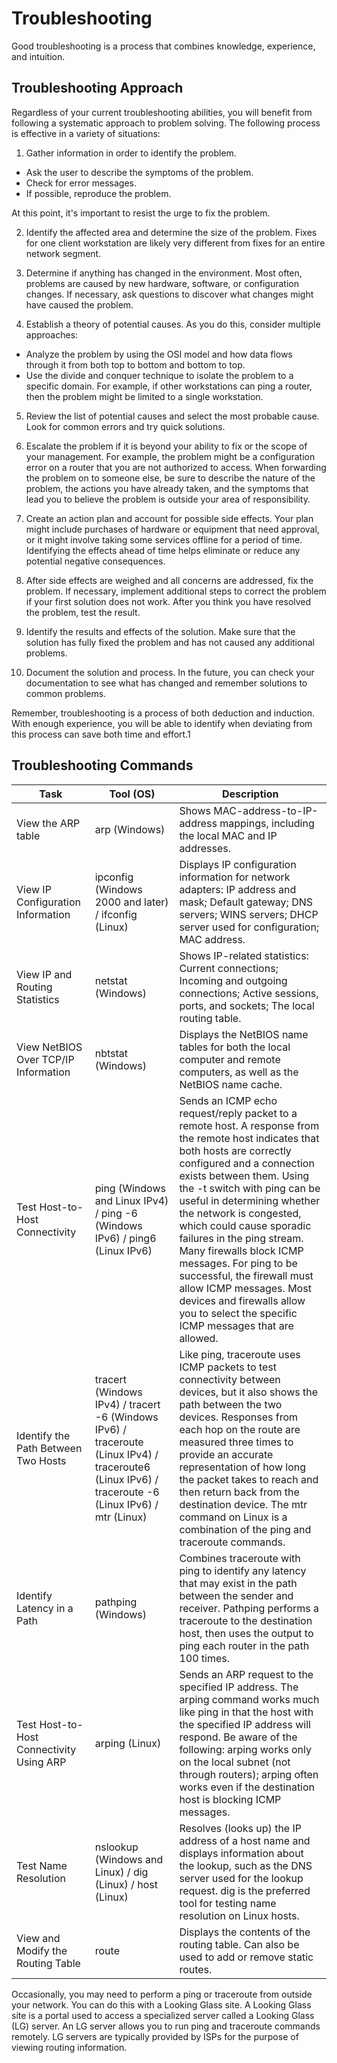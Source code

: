 # Troubleshooting

Good troubleshooting is a process that combines knowledge, experience, and intuition. 

## Troubleshooting Approach

Regardless of your current troubleshooting abilities, you will benefit from following a systematic approach to problem solving. The following process is effective in a variety of situations:

1. Gather information in order to identify the problem.
- Ask the user to describe the symptoms of the problem.
- Check for error messages.
- If possible, reproduce the problem.
  
At this point, it's important to resist the urge to fix the problem.

2. Identify the affected area and determine the size of the problem. Fixes for one client workstation are likely very different from fixes for an entire network segment.

3. Determine if anything has changed in the environment. Most often, problems are caused by new hardware, software, or configuration changes. If necessary, ask questions to discover what changes might have caused the problem.

4. Establish a theory of potential causes. As you do this, consider multiple approaches:
- Analyze the problem by using the OSI model and how data flows through it from both top to bottom and bottom to top.
- Use the divide and conquer technique to isolate the problem to a specific domain. For example, if other workstations can ping a router, then the problem might be limited to a single workstation.
  
5. Review the list of potential causes and select the most probable cause. Look for common errors and try quick solutions.

6. Escalate the problem if it is beyond your ability to fix or the scope of your management. For example, the problem might be a configuration error on a router that you are not authorized to access. When forwarding the problem on to someone else, be sure to describe the nature of the problem, the actions you have already taken, and the symptoms that lead you to believe the problem is outside your area of responsibility.

7. Create an action plan and account for possible side effects. Your plan might include purchases of hardware or equipment that need approval, or it might involve taking some services offline for a period of time. Identifying the effects ahead of time helps eliminate or reduce any potential negative consequences.

8. After side effects are weighed and all concerns are addressed, fix the problem. If necessary, implement additional steps to correct the problem if your first solution does not work. After you think you have resolved the problem, test the result.

9. Identify the results and effects of the solution. Make sure that the solution has fully fixed the problem and has not caused any additional problems.

10. Document the solution and process. In the future, you can check your documentation to see what has changed and remember solutions to common problems.

Remember, troubleshooting is a process of both deduction and induction. With enough experience, you will be able to identify when deviating from this process can save both time and effort.1

## Troubleshooting Commands

| Task | Tool (OS) | Description |
| ---- | --------- | ----------- |
| View the ARP table | arp (Windows) | Shows MAC-address-to-IP-address mappings, including the local MAC and IP addresses. |
| View IP Configuration Information | ipconfig (Windows 2000 and later) / ifconfig (Linux) | Displays IP configuration information for network adapters: IP address and mask; Default gateway; DNS servers; WINS servers; DHCP server used for configuration; MAC address. |
| View IP and Routing Statistics | netstat (Windows) | Shows IP-related statistics: Current connections; Incoming and outgoing connections; Active sessions, ports, and sockets; The local routing table. |
| View NetBIOS Over TCP/IP Information | nbtstat (Windows) | Displays the NetBIOS name tables for both the local computer and remote computers, as well as the NetBIOS name cache. |
| Test Host-to-Host Connectivity | ping (Windows and Linux IPv4) / ping -6 (Windows IPv6) / ping6 (Linux IPv6) | Sends an ICMP echo request/reply packet to a remote host. A response from the remote host indicates that both hosts are correctly configured and a connection exists between them. Using the -t switch with ping can be useful in determining whether the network is congested, which could cause sporadic failures in the ping stream. Many firewalls block ICMP messages. For ping to be successful, the firewall must allow ICMP messages. Most devices and firewalls allow you to select the specific ICMP messages that are allowed. |
| Identify the Path Between Two Hosts | tracert (Windows IPv4) / tracert -6 (Windows IPv6) / traceroute (Linux IPv4) / traceroute6 (Linux IPv6) / traceroute -6 (Linux IPv6) / mtr (Linux) | Like ping, traceroute uses ICMP packets to test connectivity between devices, but it also shows the path between the two devices. Responses from each hop on the route are measured three times to provide an accurate representation of how long the packet takes to reach and then return back from the destination device. The mtr command on Linux is a combination of the ping and traceroute commands. |
| Identify Latency in a Path | pathping (Windows) | Combines traceroute with ping to identify any latency that may exist in the path between the sender and receiver. Pathping performs a traceroute to the destination host, then uses the output to ping each router in the path 100 times. |
| Test Host-to-Host Connectivity Using ARP | arping (Linux) | Sends an ARP request to the specified IP address. The arping command works much like ping in that the host with the specified IP address will respond. Be aware of the following: arping works only on the local subnet (not through routers); arping often works even if the destination host is blocking ICMP messages. |
| Test Name Resolution | nslookup (Windows and Linux) / dig (Linux) / host (Linux) | Resolves (looks up) the IP address of a host name and displays information about the lookup, such as the DNS server used for the lookup request. dig is the preferred tool for testing name resolution on Linux hosts. |
| View and Modify the Routing Table | route | Displays the contents of the routing table. Can also be used to add or remove static routes. |

Occasionally, you may need to perform a ping or traceroute from outside your network. You can do this with a Looking Glass site. A Looking Glass site is a portal used to access a specialized server called a Looking Glass (LG) server. An LG server allows you to run ping and traceroute commands remotely. LG servers are typically provided by ISPs for the purpose of viewing routing information.
